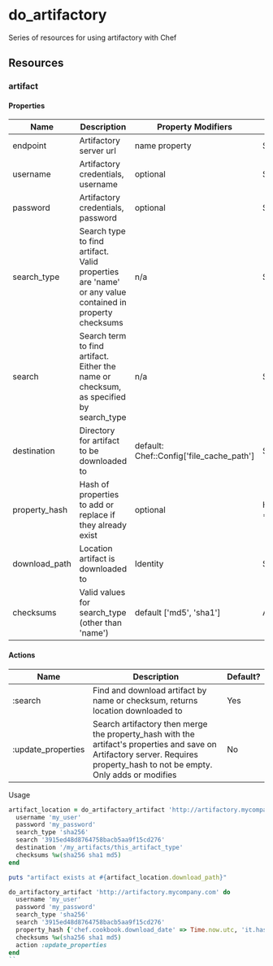 # do_artifactory
Series of resources for using artifactory with Chef

## Resources
### artifact
#### Properties

| Name | Description | Property Modifiers | Type
| ---- | ----------- | ------------------ | ----
|endpoint|Artifactory server url|name property|String
|username|Artifactory credentials, username|optional|String
|password|Artifactory credentials, password|optional|String
|search_type|Search type to find artifact. Valid properties are 'name' or any value contained in property checksums|n/a|String
|search|Search term to find artifact. Either the name or checksum, as specified by search_type|n/a| String
|destination|Directory for artifact to be downloaded to|default: Chef::Config['file_cache_path']|String
|property_hash|Hash of properties to add or replace if they already exist|optional|Hash{String => String}
|download_path|Location artifact is downloaded to|Identity|String
|checksums|Valid values for search_type (other than 'name')| default ['md5', 'sha1']| Array[String]

#### Actions

| Name | Description | Default?
| ---- | ----------- | --------
|:search|Find and download artifact by name or checksum, returns location downloaded to|Yes
|:update_properties|Search artifactory then merge the property_hash with the artifact's properties and save on Artifactory server. Requires property_hash to not be empty. Only adds or modifies|No

Usage

``` ruby
artifact_location = do_artifactory_artifact 'http://artifactory.mycompany.com' do
  username 'my_user'
  password 'my_password'
  search_type 'sha256'
  search '3915ed48d8764758bacb5aa9f15cd276'
  destination '/my_artifacts/this_artifact_type'
  checksums %w(sha256 sha1 md5)
end

puts "artifact exists at #{artifact_location.download_path}"
```

```ruby
do_artifactory_artifact 'http://artifactory.mycompany.com' do
  username 'my_user'
  password 'my_password'
  search_type 'sha256'
  search '3915ed48d8764758bacb5aa9f15cd276'
  property_hash {'chef.cookbook.download_date' => Time.now.utc, 'it.hasbeen.downloaded' => 'true'}
  checksums %w(sha256 sha1 md5)
  action :update_properties
end
``
